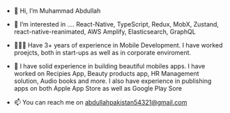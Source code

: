 - 👋 Hi, I’m Muhammad Abdullah
- 👀 I’m interested in .... React-Native, TypeScript, Redux, MobX, Zustand, react-native-reanimated, AWS Amplify, Elasticsearch, GraphQL
- 🧑🏻‍💻 Have 3+ years of experience in Mobile Development. I have worked proejcts, both in start-ups as well as in corporate enviroment.
- 💞️ I have solid experience in building beautiful mobiles apps. I have worked on Recipies App, Beauty products app, HR Management solution, Audio books and more. I also have experience in publishing apps on both Apple App Store as well as Google Play Sore

- 📫 You can reach me on abdullahpakistan54321@gmail.com

<!---
MuhammadAbdullah54321/MuhammadAbdullah54321 is a ✨ special ✨ repository because its `README.md` (this file) appears on your GitHub profile.
You can click the Preview link to take a look at your changes.
--->
